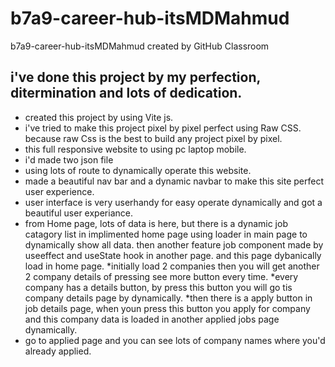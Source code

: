 # b7a9-career-hub-itsMDMahmud
b7a9-career-hub-itsMDMahmud created by GitHub Classroom
## i've done this project by my perfection, ditermination and lots of dedication.
* created this project by using Vite js.
* i've tried to make this project pixel by pixel perfect using Raw CSS. because raw Css is the best to build any project pixel by pixel.
* this full responsive website to using pc laptop mobile.
* i'd made two json file
* using lots of route to dynamically operate this website.
* made a beautiful nav bar and a dynamic navbar to make this site perfect user experience.
* user interface is very userhandy for easy operate dynamically and got a beautiful user experiance.
* from Home page, lots of data is here, but there is a dynamic job catagory list in implimented home page using loader in main page to dynamically show all data. then another feature job component made by useeffect and useState hook in another page. and this page dybanically load in home page.
*initially load 2 companies then you will get another 2 company details of pressing see more button every time.
*every company has a details button, by press this button you will go tis company details page by dynamically.
*then there is a apply button in job details page, when youn press this button you apply for company and this company data is loaded in another applied jobs page dynamically.
* go to applied page and you can see lots of company names where you'd already applied.
